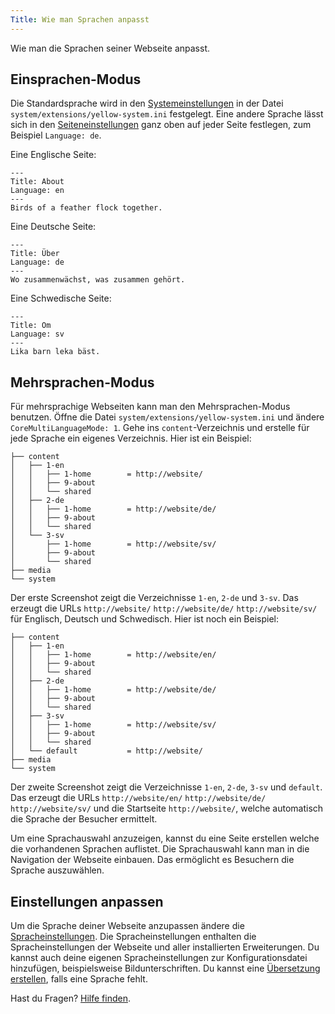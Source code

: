 ```yaml
---
Title: Wie man Sprachen anpasst
---
```

Wie man die Sprachen seiner Webseite anpasst.

## Einsprachen-Modus

Die Standardsprache wird in den [Systemeinstellungen](how-to-change-the-system#systemeinstellungen) in der Datei `system/extensions/yellow-system.ini` festgelegt. Eine andere Sprache lässt sich in den [Seiteneinstellungen](how-to-change-the-system#seiteneinstellungen) ganz oben auf jeder Seite festlegen, zum Beispiel `Language: de`. 

Eine Englische Seite:

```
---
Title: About
Language: en
---
Birds of a feather flock together.
```

Eine Deutsche Seite:

```
---
Title: Über
Language: de
---
Wo zusammenwächst, was zusammen gehört.
```

Eine Schwedische Seite:

```
---
Title: Om
Language: sv
---
Lika barn leka bäst.
```

## Mehrsprachen-Modus

Für mehrsprachige Webseiten kann man den Mehrsprachen-Modus benutzen. Öffne die Datei `system/extensions/yellow-system.ini` und ändere `CoreMultiLanguageMode: 1`. Gehe ins `content`-Verzeichnis und erstelle für jede Sprache ein eigenes Verzeichnis. Hier ist ein Beispiel:

```
├── content               
│   ├── 1-en              
│   │   ├── 1-home        = http://website/
│   │   ├── 9-about
│   │   └── shared    
│   ├── 2-de              
│   │   ├── 1-home        = http://website/de/
│   │   ├── 9-about
│   │   └── shared    
│   └── 3-sv              
│       ├── 1-home        = http://website/sv/
│       ├── 9-about
│       └── shared    
├── media                 
└── system                
```

Der erste Screenshot zeigt die Verzeichnisse `1-en`, `2-de` und `3-sv`. Das erzeugt die URLs `http://website/` `http://website/de/` `http://website/sv/` für Englisch, Deutsch und Schwedisch. Hier ist noch ein Beispiel:

```
├── content               
│   ├── 1-en              
│   │   ├── 1-home        = http://website/en/
│   │   ├── 9-about
│   │   └── shared    
│   ├── 2-de              
│   │   ├── 1-home        = http://website/de/
│   │   ├── 9-about
│   │   └── shared    
│   ├── 3-sv              
│   │   ├── 1-home        = http://website/sv/
│   │   ├── 9-about
│   │   └── shared    
│   └── default           = http://website/       
├── media                 
└── system                
```

Der zweite Screenshot zeigt die Verzeichnisse `1-en`, `2-de`, `3-sv` und `default`. Das erzeugt die URLs `http://website/en/` `http://website/de/` `http://website/sv/` und die Startseite `http://website/`, welche automatisch die Sprache der Besucher ermittelt. 

Um eine Sprachauswahl anzuzeigen, kannst du eine Seite erstellen welche die vorhandenen Sprachen auflistet. Die Sprachauswahl kann man in die Navigation der Webseite einbauen. Das ermöglicht es Besuchern die Sprache auszuwählen.

## Einstellungen anpassen

Um die Sprache deiner Webseite anzupassen ändere die [Spracheinstellungen](how-to-change-the-system#spracheinstellungen). Die Spracheinstellungen enthalten die Spracheinstellungen der Webseite und aller installierten Erweiterungen. Du kannst auch deine eigenen Spracheinstellungen zur Konfigurationsdatei hinzufügen, beispielsweise Bildunterschriften. Du kannst eine [Übersetzung erstellen](https://github.com/annaesvensson/yellow-language/tree/main/README-de.md), falls eine Sprache fehlt.

Hast du Fragen? [Hilfe finden](.).
